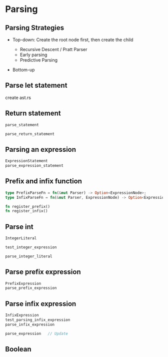 # Parsing

## Parsing Strategies

- Top-down: Create the root node first, then create the child

  - Recursive Descent / Pratt Parser
  - Early parsing
  - Predictive Parsing

- Bottom-up

## Parse let statement

create ast.rs

## Return statement

```rust
parse_statement

parse_return_statement
```

## Parsing an expression

```rust
ExpressionStatement
parse_expression_statement
```

## Prefix and infix function

```rust
type PrefixParseFn = fn(&mut Parser) -> Option<ExpressionNode>;
type InfixParseFn = fn(&mut Parser, ExpressionNode) -> Option<ExpressionNode>;

fn register_prefix()
fn register_infix()
```

## Parse int

```rust
IntegerLiteral

test_integer_expression

parse_integer_literal
```

## Parse prefix expression

```rust
PrefixExpression
parse_prefix_expression
```

## Parse infix expression

```rust
InfixExpression
test_parsing_infix_expression
parse_infix_expression

parse_expression   // Update
```

## Boolean
